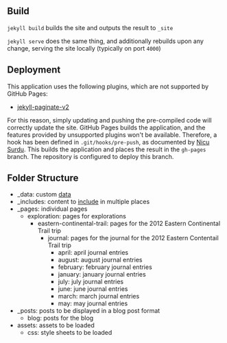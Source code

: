 ## Build

`jekyll build` builds the site and outputs the result to `_site`

`jekyll serve` does the same thing, and additionally rebuilds upon any change, serving the site locally (typically on port `4000`)

## Deployment

This application uses the following plugins, which are not supported by GitHub Pages:

- [jekyll-paginate-v2][jekyll-paginate-v2]

For this reason, simply updating and pushing the pre-compiled code will correctly update the site. GitHub Pages builds the application, and the features provided by unsupported plugins won't be available. Therefore, a hook has been defined in `.git/hooks/pre-push`, as documented by [Nicu Surdu][pre-push]. This builds the application and places the result in the `gh-pages` branch. The repository is configured to deploy this branch.

## Folder Structure
- _data: custom [data][data]
- _includes: content to [include][include] in multiple places
- _pages: individual pages
    - exploration: pages for explorations
        - eastern-continental-trail: pages for the 2012 Eastern Continental Trail trip
            - journal: pages for the journal for the 2012 Eastern Contentail Trail trip
                - april: april journal entries
                - august: august journal entries
                - february: february journal entries
                - january: january journal entries
                - july: july journal entries
                - june: june journal entries
                - march: march journal entries
                - may: may journal entries
- _posts: posts to be displayed in a blog post format
    - blog: posts for the blog
- assets: assets to be loaded
    - css: style sheets to be loaded

[data]: https://jekyllrb.com/docs/datafiles/
[include]: https://jekyllrb.com/tutorials/convert-site-to-jekyll/#9-simplify-your-site-with-includes
[jekyll-paginate-v2]: https://github.com/sverrirs/jekyll-paginate-v2
[pre-push]: https://surdu.me/2020/02/04/jekyll-git-hook.html